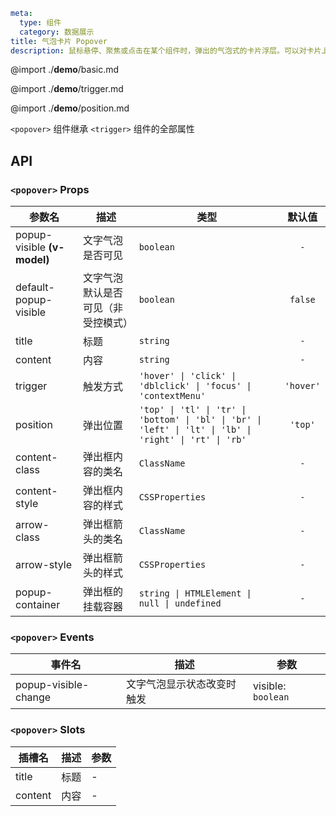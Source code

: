 ```yaml
meta:
  type: 组件
  category: 数据展示
title: 气泡卡片 Popover
description: 鼠标悬停、聚焦或点击在某个组件时，弹出的气泡式的卡片浮层。可以对卡片上的元素进行操作。
```

@import ./__demo__/basic.md

@import ./__demo__/trigger.md

@import ./__demo__/position.md

`<popover>` 组件继承 `<trigger>` 组件的全部属性

## API


### `<popover>` Props

|参数名|描述|类型|默认值|
|---|---|---|:---:|
|popup-visible **(v-model)**|文字气泡是否可见|`boolean`|`-`|
|default-popup-visible|文字气泡默认是否可见（非受控模式）|`boolean`|`false`|
|title|标题|`string`|`-`|
|content|内容|`string`|`-`|
|trigger|触发方式|`'hover' \| 'click' \| 'dblclick' \| 'focus' \| 'contextMenu'`|`'hover'`|
|position|弹出位置|`'top' \| 'tl' \| 'tr' \| 'bottom' \| 'bl' \| 'br' \| 'left' \| 'lt' \| 'lb' \| 'right' \| 'rt' \| 'rb'`|`'top'`|
|content-class|弹出框内容的类名|`ClassName`|`-`|
|content-style|弹出框内容的样式|`CSSProperties`|`-`|
|arrow-class|弹出框箭头的类名|`ClassName`|`-`|
|arrow-style|弹出框箭头的样式|`CSSProperties`|`-`|
|popup-container|弹出框的挂载容器|`string \| HTMLElement \| null \| undefined`|`-`|
### `<popover>` Events

|事件名|描述|参数|
|---|---|---|
|popup-visible-change|文字气泡显示状态改变时触发|visible: `boolean`|
### `<popover>` Slots

|插槽名|描述|参数|
|---|:---:|---|
|title|标题|-|
|content|内容|-|


